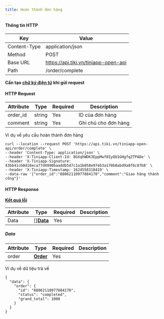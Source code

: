 ```yaml
---
title: Hoàn thành đơn hàng
---
```


#### Thông tin HTTP

| Key          | Value                                |
| ----------   | --------                             |
| Content-Type | application/json                     |
| Method       | POST                                 |
| Base URL     | https://api.tiki.vn/tiniapp-open-api |
| Path         | /order/complete                      |

**Cần tạo [chữ ký điện tử](../calculate-signature.md) khi gửi request**

#### HTTP Request

| Attribute  | Type       | Required   | Description          |
| ---------- | ---------- | ---------- | ----------           |
| order_id   | string     | Yes        | ID của đơn hàng      |
| comment    | string     | Yes        | Ghi chú cho đơn hàng |


Vi dụ về yêu cầu hoàn thành đơn hàng

```
curl --location --request POST 'https://api.tiki.vn/tiniapp-open-api/order/complete' \
--header 'Content-Type: application/json' \
--header 'X-Tiniapp-Client-Id: 8GXqhWDK3EppMwf8IyQU1GHgfq2TPADe' \
--header 'X-Tiniapp-Signature: 43bb41cb0d18eca77d4990baaddb5d7c1a1b058e97eb3a170b0abd9a8f6c87b8' \
--header 'X-Tiniapp-Timestamp: 1624558318419' \
--data-raw '{"order_id":"88062110977884170","comment":"Giao hàng thành công"}'
```

#### HTTP Response

[**Kết quả lỗi**](error-code)

| Attribute  | Type                | Required   | Description |
| ---------- | ------------------- | ---------- | ----------  |
| Data       | []**[Data](#data)** | Yes        |             |

##### Data
| Attribute  | Type                                 | Required   | Description |
| ---------- | ------------------------------------ | ---------- | ----------  |
| order      | **[Order](create-order#order)**    | Yes        |             |

Ví dụ về dữ liệu trả về

```
{
  "data": {
    "order": {
      "id": "88062110977884170",
      "status": "completed",
      "grand_total": 1000
    }
  }
}
```